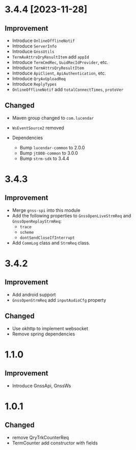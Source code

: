 # 3.4.4 [2023-11-28]
## Improvement
- Introduce `OnlineOfflineNotif`
- Introduce `ServerInfo`
- Introduce `GnssUtils`
- `TermAvAttrsQryResultItem` add `appId`
- Introduce `TermCmdRec`, `UuidRecIdProvider`, etc.
- Introduce `TermAttrsQryResultItem`
- Introduce `ApiClient`, `ApiAuthentication`, etc.
- Introduce `QryAvUploadReq`
- Introduce `ReplyTypes`
- `OnlineOfflineNotif` add `totalConnectTimes`, `protoVer`

## Changed
- Maven group changed to `com.lucendar`
- `WsEventSource2` removed

- Dependencies
  - Bump `lucendar-common` to 2.0.0
  - Bump `jt808-common` to 3.0.0
  - Bump `strm-sdk` to 3.4.4

# 3.4.3
## Improvement
- Merge `gnss-spi` into this module
- Add the following properties to `GnssOpenLiveStrmReq` and `GnssOpenReplayStrmReq`:
  - `trace`
  - `scheme`
  - `dontSendCloseIfInterrupt`
- Add `CommLog` class and `StrmReq` class.

# 3.4.2
## Improvement
- Add android support
- `GnssOpenStrmReq` add `inputAudioCfg` property

## Changed
- Use okhttp to implement websocket
- Remove spring dependencies

# 1.1.0
## Improvement
- Introduce GnssApi, GnssWs

# 1.0.1
## Changed
- remove QryTrkCounterReq
- TermCounter add constructor with fields
